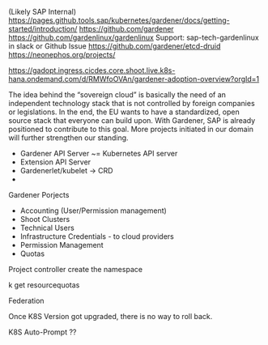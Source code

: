 


(Likely SAP Internal)
https://pages.github.tools.sap/kubernetes/gardener/docs/getting-started/introduction/
https://github.com/gardener
https://github.com/gardenlinux/gardenlinux   Support: sap-tech-gardenlinux in slack or Github Issue
https://github.com/gardener/etcd-druid
https://neonephos.org/projects/

https://gadopt.ingress.cicdes.core.shoot.live.k8s-hana.ondemand.com/d/RMWfoOVAn/gardener-adoption-overview?orgId=1

The idea behind the “sovereign cloud” is basically the need of an independent technology stack that is not controlled by foreign companies or legislations. In the end, the EU wants to have a standardized, open source stack that everyone can build upon. With Gardener, SAP is already positioned to contribute to this goal. More projects initiated in our domain will further strengthen our standing.

- Gardener API Server ~= Kubernetes API server
- Extension API Server
- Gardenerlet/kubelet -> CRD
-

Gardener Porjects
- Accounting (User/Permission management)
- Shoot Clusters
- Technical Users
- Infrastructure Credentials - to cloud providers
- Permission Management
- Quotas

Project controller create the namespace

k get resourcequotas 

Federation

Once K8S Version got upgraded, there is no way to roll back.

K8S Auto-Prompt ?? 